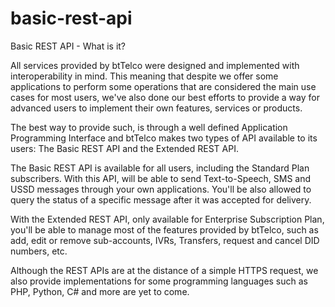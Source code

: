 basic-rest-api
==============

Basic REST API - What is it?

All services provided by btTelco were designed and implemented with interoperability in mind. This meaning that despite we offer some applications to perform some operations that are considered the main use cases for most users, we've also done our best efforts to provide a way for advanced users to implement their own features, services or products.

The best way to provide such, is through a well defined Application Programming Interface and btTelco makes two types of API available to its users: The Basic REST API and the Extended REST API.

The Basic REST API is available for all users, including the Standard Plan subscribers. With this API, will be able to send Text-to-Speech, SMS and USSD messages through your own applications. You'll be also allowed to query the status of a specific message after it was accepted for delivery.

With the Extended REST API, only available for Enterprise Subscription Plan, you'll be able to manage most of the features provided by btTelco, such as add, edit or remove sub-accounts, IVRs, Transfers, request and cancel DID numbers, etc.

Although the REST APIs are at the distance of a simple HTTPS request, we also provide implementations for some programming languages such as PHP, Python, C# and more are yet to come.


